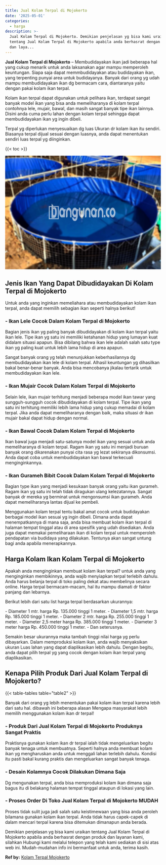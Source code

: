 ```yaml
---
title: Jual Kolam Terpal di Mojokerto
date: '2025-05-01'
categories:
  - harga
description: >-
  Jual Kolam Terpal di Mojokerto. Demikian penjelasan yg bisa kami uraikan
  tentang Jual Kolam Terpal di Mojokerto apabila anda berhasrat dengan produk
  dan laya...
---
```


**Jual Kolam Terpal di Mojokerto** – Membudidayakan ikan jadi beberapa hal yang cukup menarik untuk anda laksanakan agar mampu memperoleh keuntungan. Siapa saja dapat memmbudidayakan atau budidayakan ikan, yang terpenting punyai area untuk budidayanya. Banyak dari orang yg udah mampu membudidayakan ikan dg bermacam cara, diantaranya yaitu dengan pakai kolam ikan terpal.

Kolam ikan terpal dapat digunakan untuk pelihara ikan, terdapat sangat banyak model ikan yang bisa anda memeliharanya di kolam terpal contohnya lele, mujair, bawal, dan masih sangat banyak tipe ikan lainnya. Disini anda cuma perlu lahan dengan kolam terpal sehingga dapat membudidayakan ikan yg ingin dibeli.

Terpal yg diperlukan menyesuaikan dg luas Ukuran dr kolam ikan itu sendiri. Biasanya terpal dijual sesuai dengan luasnya, anda dapat menentukan sendiri luas terpal yg diinginkan.

{{< toc >}}

![Jual Kolam Terpal di Mojokerto](/images/jual-kolam-terpal-03.png)

## Jenis Ikan Yang Dapat Dibudidayakan Di Kolam Terpal di Mojokerto

Untuk anda yang inginkan memeliahara atau membudidayakan kolam ikan terpal, anda dapat memilih sebagian ikan seperti halnya berikut!

### \- Ikan Lele Cocok Dalam Kolam Terpal di Mojokerto

Bagian jenis ikan yg paling banyak dibudidayakan di kolam ikan terpal yaitu ikan lele. Tipe ikan yg satu ini memiliki ketahanan hidup yang lumayan kuat didalam situasi apapun. Bisa dibilang bahwa ikan lele adalah salah satu type ikan yg paling kuat untuk lebih lama hidup di area apapun.

Sangat banyak orang yg telah menunjukkan keberhasilannya dg membudidayakan ikan lele di kolam terpal. Alhasil keuntungan yg dihasilkan bakal benar-benar banyak. Anda bisa mencobanya jikalau tertarik untuk membudidayakan ikan lele.

### \- Ikan Mujair Cocok Dalam Kolam Terpal di Mojokerto

Selain lele, ikan mujair terhitung menjadi beberapa model ikan tawar yang sungguh-sungguh cocok dibudidayakan di kolam terpal. Tipe ikan yang satu ini terhitung memiliki lebih lama hidup yang cukup memadai di kolam terpal. Jika anda dapat memeliharanya dengan baik, maka situasi dr ikan mujair bakal dapat hidup dengan normal.

### \- Ikan Bawal Cocok Dalam Kolam Terpal di Mojokerto

Ikan bawal juga menjadi satu-satunya model ikan yang sesuai untuk anda memeliharanya di kolam terpal. Ragam ikan yg satu ini menjadi buruan banyak orang dikarenakan punyai cita rasa yg lezat sekiranya dikonsumsi. Anda dapat coba untuk membudidayakan kan bawal terkecuali menginginkannya.

### \- Ikan Gurameh Bibit Cocok Dalam Kolam Terpal di Mojokerto

Bagian type ikan yang menjadi kesukaan banyak orang yaitu ikan gurameh. Ragam ikan yg satu ini telah tidak diragukan ulang kelezatannya. Sangat banyak dr mereka yg berminat untuk mengonsumsi ikan gurameh. Anda dapat memeliharanya lantas dijual ke pembeli.

Menggunakan kolam terpal tentu bakal amat cocok untuk budidayakan berbagai model ikan sesuai yg ingin dibeli. Dimana anda dapat menempatkannya di mana saja, anda bisa membuat kolam ikan terpal di halaman tempat tinggal atau di area spesifik yang udah disediakan. Anda juga dapat memakai pemeliharaan ikan di kolam terpal untuk memperoleh pendapatan via budidaya yang dilakukan. Tentunya akan sangat untung bagi anda apabila menerapkannya.

## Harga Kolam Ikan Kolam Terpal di Mojokerto

Apakah anda menginginkan membuat kolam ikan terpal? untuk anda yang menginginkan membikinnya, anda wajib menyiapkan terpal terlebih dahulu. Anda harus belanja terpal di toko paling dekat atau membelinya secara online. Harga terpal bermacam-macam, hal itu mampu diamati dr faktor panjang dan lebarnya.

Berikut lebih dari satu list harga terpal berdasarkan ukurannya:

\- Diameter 1 mtr. harga Rp. 135.000 tinggi 1 meter. - Diameter 1,5 mtr. harga Rp. 185.000 tinggi 1 meter. - Diameter 2 mtr. harga Rp. 255.000 tinggi 1 meter. - Diameter 2,5 meter harga Rp. 385.000 tinggi 1 meter. - Diameter 3 meter harga Rp. 450.000 tinggi 1 meter. - Dan seterusnya.

Semakin besar ukurannya maka tambah tinggi nilai harga yg perlu dibayarkan. Dalam memproduksi kolam ikan, anda wajib menyaksikan ukuran Luas lahan yang dapat diaplikasikan lebih dahulu. Dengan begitu, anda dapat pilih terpal yg yang cocok dengan kolam ikan terpal yang diaplikasikan.

## Kenapa Pilih Produk Dari Jual Kolam Terpal di Mojokerto?

{{< table-tables table="table2" >}}

Banyak dari orang yg lebih menentukan pakai kolam ikan terpal karena lebih dari satu hal. dibawah ini beberapa alasan Mengapa masyarakat lebih memilih menggunakan kolam ikan dr terpal!

### \- Produk Dari Jual Kolam Terpal di Mojokerto Produknya Sangat Praktis

Praktisnya gunakan kolam ikan dr terpal ialah tidak mengeluarkan begitu banyak tenaga untuk membuatnya. Seperti halnya anda membuat kolam ikan yg mengharuskan anda untuk menggali lahan terlebih dahulu. Kondisi itu pasti bakal kurang praktis dan mengeluarkan sangat banyak tenaga.

### \- Desain Kolamnya Cocok Dilakukan Dimana Saja

Dg mengunakan terpal, anda bisa memproduksi kolam ikan dimana saja bagus itu di belakang halaman tempat tinggal ataupun di lokasi yang lain.

### \- Proses Order Di Toko Jual Kolam Terpal di Mojokerto MUDAH

Proses tidak sulit juga jadi salah satu keistimewaan yang bisa anda peroleh bilamana gunakan kolam ikan terpal. Anda tidak harus capek-capek di dalam mencari terpal karena bisa ditemukan dimanapun anda berada.

Demikian penjelasan yg bisa kami uraikan tentang Jual Kolam Terpal di Mojokerto apabila anda berhasrat dengan produk dan layanan kami, silahkan Hubungi kami melalui telepon yang telah kami sediakan di sisi atas web ini. Mudah-mudahan info ini bermanfaat untuk anda, terima kasih.

**Ref by:** [Kolam Terpal Mojokerto](https://id.wikipedia.org/wiki/Kolam)
